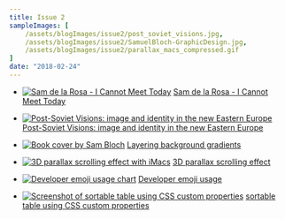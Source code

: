 ```yaml
---
title: Issue 2
sampleImages: [
    /assets/blogImages/issue2/post_soviet_visions.jpg,
    /assets/blogImages/issue2/SamuelBloch-GraphicDesign.jpg,
    /assets/blogImages/issue2/parallax_macs_compressed.gif
]
date: "2018-02-24"
---
```


* [![Sam de la Rosa - I Cannot Meet Today](/assets/blogImages/issue2/chameleon_album_cover.jpg "Sam de la Rosa - I Cannot Meet Today, Chameleon")](https://www.youtube.com/watch?v=kjhgpSuS8P8)
[Sam de la Rosa - I Cannot Meet Today](https://www.youtube.com/watch?v=kjhgpSuS8P8)

* [![Post-Soviet Visions: image and identity in the new Eastern Europe](/assets/blogImages/issue2/post_soviet_visions.jpg "Post-Soviet Visions: image and identity in the new Eastern Europe")](https://calvert22.org/post-soviet-visions-image-identity-new-eastern-europe/)
[Post-Soviet Visions: image and identity in the new Eastern Europe](https://calvert22.org/post-soviet-visions-image-identity-new-eastern-europe/)

* [![Book cover by Sam Bloch](/assets/blogImages/issue2/SamuelBloch-GraphicDesign.jpg "Book cover by Sam Bloch")](http://samuelbloch.com/)
[Layering background gradients](http://samuelbloch.com/)

* [![3D parallax scrolling effect with iMacs](/assets/blogImages/issue2/parallax_macs_compressed.gif "3D parallax scrolling effect")](http://teropa.info/loop/)
[3D parallax scrolling effect](http://teropa.info/loop/)

* [![Developer emoji usage chart](/assets/blogImages/issue2/emojiusagechart.png "Developer emoji usage chart")](https://medium.freecodecamp.org/and-the-most-popular-developer-emoji-is-d660a9687be7)
[Developer emoji usage](https://medium.freecodecamp.org/and-the-most-popular-developer-emoji-is-d660a9687be7)

* [![Screenshot of sortable table using CSS custom properties](/assets/blogImages/issue2/cssvariabletable.png "sortable table using CSS custom properties")](http://kizu.ru/en/blog/variable-order/)
[sortable table using CSS custom properties](http://kizu.ru/en/blog/variable-order/)

